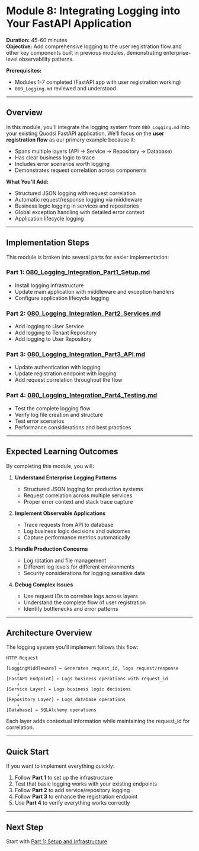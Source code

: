 # Module 8: Integrating Logging into Your FastAPI Application

**Duration:** 45-60 minutes  
**Objective:** Add comprehensive logging to the user registration flow and other key components built in previous modules, demonstrating enterprise-level observability patterns.

**Prerequisites:** 
- Modules 1-7 completed (FastAPI app with user registration working)
- `080_Logging.md` reviewed and understood

---

## Overview

In this module, you'll integrate the logging system from `080_Logging.md` into your existing Quodsi FastAPI application. We'll focus on the **user registration flow** as our primary example because it:

- Spans multiple layers (API → Service → Repository → Database)
- Has clear business logic to trace
- Includes error scenarios worth logging
- Demonstrates request correlation across components

**What You'll Add:**
- Structured JSON logging with request correlation
- Automatic request/response logging via middleware
- Business logic logging in services and repositories
- Global exception handling with detailed error context
- Application lifecycle logging

---

## Implementation Steps

This module is broken into several parts for easier implementation:

### Part 1: [080_Logging_Integration_Part1_Setup.md](./080_Logging_Integration_Part1_Setup.md)
- Install logging infrastructure
- Update main application with middleware and exception handlers
- Configure application lifecycle logging

### Part 2: [080_Logging_Integration_Part2_Services.md](./080_Logging_Integration_Part2_Services.md)
- Add logging to User Service
- Add logging to Tenant Repository
- Add logging to User Repository

### Part 3: [080_Logging_Integration_Part3_API.md](./080_Logging_Integration_Part3_API.md)
- Update authentication with logging
- Update registration endpoint with logging
- Add request correlation throughout the flow

### Part 4: [080_Logging_Integration_Part4_Testing.md](./080_Logging_Integration_Part4_Testing.md)
- Test the complete logging flow
- Verify log file creation and structure
- Test error scenarios
- Performance considerations and best practices

---

## Expected Learning Outcomes

By completing this module, you will:

1. **Understand Enterprise Logging Patterns**
   - Structured JSON logging for production systems
   - Request correlation across multiple services
   - Proper error context and stack trace capture

2. **Implement Observable Applications**
   - Trace requests from API to database
   - Log business logic decisions and outcomes
   - Capture performance metrics automatically

3. **Handle Production Concerns**
   - Log rotation and file management
   - Different log levels for different environments
   - Security considerations for logging sensitive data

4. **Debug Complex Issues**
   - Use request IDs to correlate logs across layers
   - Understand the complete flow of user registration
   - Identify bottlenecks and error patterns

---

## Architecture Overview

The logging system you'll implement follows this flow:

```
HTTP Request
    ↓
[LoggingMiddleware] ← Generates request_id, logs request/response
    ↓
[FastAPI Endpoint] ← Logs business operations with request_id
    ↓
[Service Layer] ← Logs business logic decisions
    ↓
[Repository Layer] ← Logs database operations
    ↓
[Database] ← SQLAlchemy operations
```

Each layer adds contextual information while maintaining the request_id for correlation.

---

## Quick Start

If you want to implement everything quickly:

1. Follow **Part 1** to set up the infrastructure
2. Test that basic logging works with your existing endpoints
3. Follow **Part 2** to add service/repository logging
4. Follow **Part 3** to enhance the registration endpoint
5. Use **Part 4** to verify everything works correctly

---

## Next Step

Start with [Part 1: Setup and Infrastructure](./080_Logging_Integration_Part1_Setup.md)

